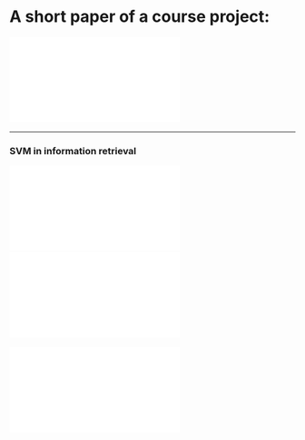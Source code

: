 # A short paper of a course project:
![Naive Bayes in Text Classification](/naive-bayes.pdf)

---

### SVM in information retrieval

![Active Learning in Image Retrieval using SVM](/2001-SVM-IR.pdf)
![Presentation](/2001-SVM-IR_presentation.pdf)

![Active Learning in Text Retrieval using SVM](/2001-SVM-TR.pdf)

